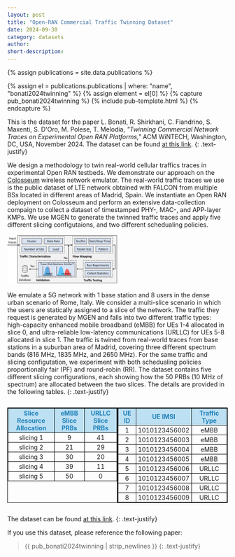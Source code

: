```yaml
---
layout: post
title: "Open-RAN Commercial Traffic Twinning Dataset"
date: 2024-09-30
category: datasets
author:
short-description:
---
```


{% assign publications = site.data.publications %}

{% assign el = publications.publications | where: "name", "bonati2024twinning" %}
{% assign element = el[0] %}
{% capture pub_bonati2024twinning %}
{% include pub-template.html %}
{% endcapture %}

This is the dataset for the paper L. Bonati, R. Shirkhani, C. Fiandrino, S. Maxenti, S. D'Oro, M. Polese, T. Melodia, <i>"Twinning Commercial Network Traces on Experimental Open RAN Platforms,"</i> ACM WiNTECH, Washington, DC, USA, November 2024.
The dataset can be found <a href="https://github.com/wineslab/open-ran-commercial-traffic-twinning-dataset" target="_blank">at this link</a>.
{: .text-justify}


We design a methodology to twin real-world cellular traffics traces in experimental Open RAN testbeds. We demonstrate our approach on the [Colosseum](/experimental-platforms/colosseum) wireless network emulator. The real-world traffic traces we use is the public dataset of LTE network obtained with FALCON from multiple BSs located in different areas of Madrid, Spain. We instantiate an Open RAN deployment on Colosseum and perform an extensive data-collection compaign to collect a dataset of timestamped PHY-, MAC-, and APP-layer KMPs. We use MGEN to generate the twinned traffic traces and apply five different slicing configutaions, and two different schedualing policies.

<img src="/assets/post-assets/traffic-twinning-pipeline.png" class="post-image" alt="ColO-RAN Architecture" width="50%">

We emulate a 5G network with 1 base station and 8 users in the dense urban scenario of Rome, Italy. We consider a multi-slice scenario in which the users are statically assigned to a slice of the network. The traffic they request is generated by MGEN and falls into two different traffic types: high-capacity enhanced mobile broadband (eMBB) for UEs 1-4 allocated in slice 0, and ultra-reliable low-latency communications (URLLC) for UEs 5-8 allocated in slice 1. The traffic is twined from real-world traces from base stations in a suburban area of Madrid, covering three different spectrum bands (816 MHz, 1835 MHz, and 2650 MHz). For the same traffic and slicing configutation, we experiment with both schedualing policies proportionally fair (PF) and round-robin (RR). The dataset contains five different slicing configurations, each showing how the 50 PRBs (10 MHz of spectrum) are allocated between the two slices. The details are provided in the following tables.
{: .text-justify}

<div style="display: flex; justify-content: space-between;">
  <table style="text-align: center; vertical-align: middle; border: 1px solid black; border-collapse: collapse; font-size: 14px;">
    <tr>
      <th style="background-color: rgba(0, 134, 210, 0.25); color: #1F81BA; padding: 2px 4px; border: 1px solid black;">Slice Resource Allocation</th>
      <th style="background-color: rgba(0, 134, 210, 0.25); color: #1F81BA; padding: 2px 4px; border: 1px solid black;">eMBB Slice PRBs</th>
      <th style="background-color: rgba(0, 134, 210, 0.25); color: #1F81BA; padding: 2px 4px; border: 1px solid black;">URLLC Slice PRBs</th>
    </tr>
    <tr>
      <td style="padding: 2px 4px; border: 1px solid black;">slicing 1</td>
      <td style="padding: 2px 4px; border: 1px solid black;">9</td>
      <td style="padding: 2px 4px; border: 1px solid black;">41</td>
    </tr>
    <tr>
      <td style="padding: 2px 4px; border: 1px solid black;">slicing 2</td>
      <td style="padding: 2px 4px; border: 1px solid black;">21</td>
      <td style="padding: 2px 4px; border: 1px solid black;">29</td>
    </tr>
    <tr>
      <td style="padding: 2px 4px; border: 1px solid black;">slicing 3</td>
      <td style="padding: 2px 4px; border: 1px solid black;">30</td>
      <td style="padding: 2px 4px; border: 1px solid black;">20</td>
    </tr>
    <tr>
      <td style="padding: 2px 4px; border: 1px solid black;">slicing 4</td>
      <td style="padding: 2px 4px; border: 1px solid black;">39</td>
      <td style="padding: 2px 4px; border: 1px solid black;">11</td>
    </tr>
    <tr>
      <td style="padding: 2px 4px; border: 1px solid black;">slicing 5</td>
      <td style="padding: 2px 4px; border: 1px solid black;">50</td>
      <td style="padding: 2px 4px; border: 1px solid black;">0</td>
    </tr>
  </table>

  <table style="text-align: center; vertical-align: middle; border: 1px solid black; border-collapse: collapse; font-size: 14px;">
    <tr>
      <th style="background-color: rgba(0, 134, 210, 0.25); color: #1F81BA; border: 1px solid black; padding: 2px 4px;">UE ID</th>
      <th style="background-color: rgba(0, 134, 210, 0.25); color: #1F81BA; border: 1px solid black; padding: 2px 4px;">UE IMSI</th>
      <th style="background-color: rgba(0, 134, 210, 0.25); color: #1F81BA; border: 1px solid black; padding: 2px 4px;">Traffic Type</th>
    </tr>
    <tr>
      <td style="border: 1px solid black; padding: 2px 4px;">1</td>
      <td style="border: 1px solid black; padding: 2px 4px;">1010123456002</td>
      <td style="border: 1px solid black; padding: 2px 4px;">eMBB</td>
    </tr>
    <tr>
      <td style="border: 1px solid black; padding: 2px 4px;">2</td>
      <td style="border: 1px solid black; padding: 2px 4px;">1010123456003</td>
      <td style="border: 1px solid black; padding: 2px 4px;">eMBB</td>
    </tr>
    <tr>
      <td style="border: 1px solid black; padding: 2px 4px;">3</td>
      <td style="border: 1px solid black; padding: 2px 4px;">1010123456004</td>
      <td style="border: 1px solid black; padding: 2px 4px;">eMBB</td>
    </tr>
    <tr>
      <td style="border: 1px solid black; padding: 2px 4px;">4</td>
      <td style="border: 1px solid black; padding: 2px 4px;">1010123456005</td>
      <td style="border: 1px solid black; padding: 2px 4px;">eMBB</td>
    </tr>
    <tr>
      <td style="border: 1px solid black; padding: 2px 4px;">5</td>
      <td style="border: 1px solid black; padding: 2px 4px;">1010123456006</td>
      <td style="border: 1px solid black; padding: 2px 4px;">URLLC</td>
    </tr>
    <tr>
      <td style="border: 1px solid black; padding: 2px 4px;">6</td>
      <td style="border: 1px solid black; padding: 2px 4px;">1010123456007</td>
      <td style="border: 1px solid black; padding: 2px 4px;">URLLC</td>
    </tr>
    <tr>
      <td style="border: 1px solid black; padding: 2px 4px;">7</td>
      <td style="border: 1px solid black; padding: 2px 4px;">1010123456008</td>
      <td style="border: 1px solid black; padding: 2px 4px;">URLLC</td>
    </tr>
    <tr>
      <td style="border: 1px solid black; padding: 2px 4px;">8</td>
      <td style="border: 1px solid black; padding: 2px 4px;">1010123456009</td>
      <td style="border: 1px solid black; padding: 2px 4px;">URLLC</td>
    </tr>
  </table>
</div>
    

The dataset can be found <a href="https://github.com/wineslab/open-ran-commercial-traffic-twinning-dataset" target="_blank">at this link</a>.
{: .text-justify}

If you use this dataset, please reference the following paper:

> {{ pub_bonati2024twinning | strip_newlines }}
> {: .text-justify}